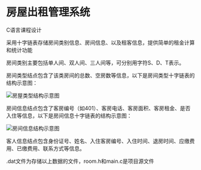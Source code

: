 # 房屋出租管理系统
C语言课程设计

采用十字链表存储房间类别信息、房间信息、以及租客信息，提供简单的租金计算和统计功能

房间类别主要包括单人间、双人间、三人间等，可分别用字符S、D、T表示。

房间类型结点包含了该类房间的总数、空房数等信息，以下是房间类型十字链表的结构示意图：

![房屋类型结构示意图](https://github.com/NickRegistered/-/blob/master/pictures/%E6%88%BF%E5%B1%8B%E7%B1%BB%E5%9E%8B%E5%8D%81%E5%AD%97%E9%93%BE%E8%A1%A8.png)

房间信息结点包含了客房编号（如401）、客房电话、客房面积、客房租金、是否入住等信息，以下是房间信息十字链表的结构示意图：

![房间信息结构示意图](https://github.com/NickRegistered/-/blob/master/pictures/%E6%88%BF%E5%B1%8B%E4%BF%A1%E6%81%AF%E5%8D%81%E5%AD%97%E9%93%BE%E8%A1%A8.png)

客人信息结点包含身份证号、姓名、入住客房编号、入住时间、退房时间、应缴费用、已缴费用、联系方式等信息。

.dat文件为存储以上数据的文件，room.h和main.c是项目源文件
